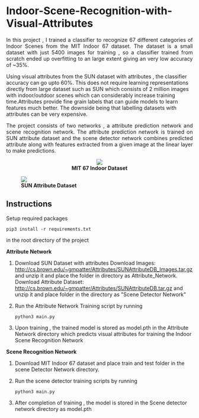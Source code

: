 # Indoor-Scene-Recognition-with-Visual-Attributes

<p align="justify">In this project , I trained a classifier to recognize 67 different categories of Indoor Scenes from the MIT Indoor 67 dataset. The dataset is a small dataset with just 5400 images for training , so a classifier trained from scratch ended up overfitting to an large extent giving an very low accuracy of ~35%. 
 
Using visual attributes from the SUN dataset with attributes , the classifier accuracy can go upto 60%. This does not require learning representations directly from large dataset such as SUN which consists of 2 million images with indoor/outdoor scenes which can considerably increase training time.Attributes provide fine grain labels that can guide models to learn features much better. The downside being that labelling datasets with attributes can be very expensive.</p>

<p align="justify">The project consists of two networks , a attribute prediction network and scene recognition network. The attribute prediction network is trained on SUN attribute dataset and the scene detector network combines predicted attribute along with features extracted from a given image at the linear layer to make predictions.</p>

<center>
<figure>
<img src="http://web.mit.edu/torralba/www/allIndoors.jpg"></img>
   <figcaption><b>MIT 67 Indoor Dataset</b></figcaption>
</figure>
</center>

<figure>
<img src="http://cs.brown.edu/~gmpatter/website_imgs/pca2D_w_nn.jpg"></img>
<figcaption><b>SUN Attribute Dataset</b></figcaption>
</figure>


<h2>Instructions</h2>

Setup required packages 

```pip3 install -r requirements.txt```
   
in the root directory of the project 

<b>Attribute Network</b>

1. Download SUN Dataset with attributes
   Download Images: http://cs.brown.edu/~gmpatter/Attributes/SUNAttributeDB_Images.tar.gz and unzip it
   and place the folder  in directory as Attribute_Network. 
   Download Attribute Dataset: http://cs.brown.edu/~gmpatter/Attributes/SUNAttributeDB.tar.gz and unzip it 
   and place folder in the directory as "Scene Detector Network"
   
2. Run the Attribute Network Training script by running 

   ``` python3 main.py ```
   
3. Upon training , the trained model is stored as model.pth in the Attribute Network directory which predicts
   visual attributes for training the Indoor Scene Recognition Network
   
   
<b>Scene Recognition Network</b>

1. Download MIT Indoor 67 dataset and place train and test folder in the scene Detector Network
   directory.
   
2. Run the scene detector training scripts by running

   ```python3 main.py```

3. After completion of training , the model is stored in the Scene detector network directory as 
   model.pth
